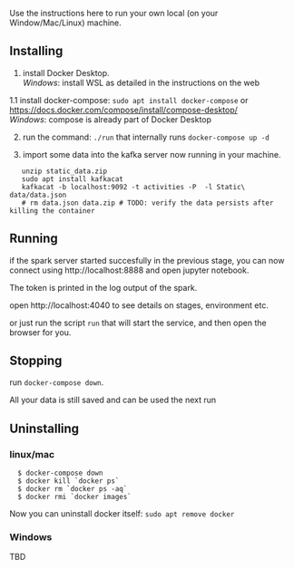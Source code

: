 Use the instructions here to run your own local (on your Window/Mac/Linux) machine.

## Installing 
1. install Docker Desktop. <Br>
   *Windows*: install WSL as detailed in the instructions on the web
   
1.1 install docker-compose: `sudo apt install docker-compose` or https://docs.docker.com/compose/install/compose-desktop/ <br>
    *Windows*: compose is already part of Docker Desktop
   
2. run the command: `./run`   that internally runs `docker-compose up -d`

3. import some data into the kafka server now running in your machine. <br>
```
   unzip static_data.zip
   sudo apt install kafkacat
   kafkacat -b localhost:9092 -t activities -P  -l Static\ data/data.json
   # rm data.json data.zip # TODO: verify the data persists after killing the container
```   
   


## Running
if the spark server started succesfully in the previous stage, you can now connect using http://localhost:8888 and open jupyter notebook.

The token is printed in the log output of the spark. 

open  http://localhost:4040 to see details on stages, environment etc.

 or just run the script `run` that will start the service, and then open the browser for you.

## Stopping
run `docker-compose down`.

All your data is still saved and can be used the next run

## Uninstalling
### linux/mac
```
  $ docker-compose down
  $ docker kill `docker ps`
  $ docker rm `docker ps -aq`
  $ docker rmi `docker images`
```
Now you can uninstall docker itself:
`sudo apt remove docker`
  
### Windows
TBD
 
